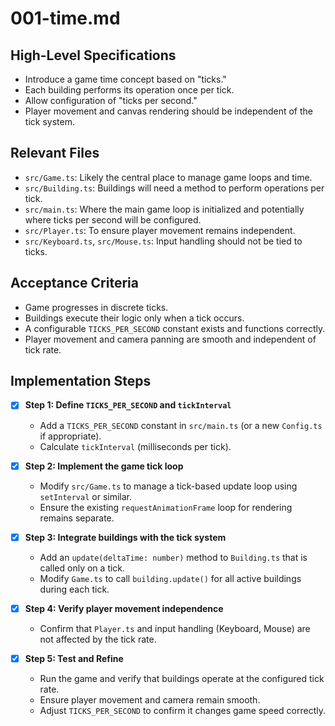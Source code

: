 
# 001-time.md

## High-Level Specifications

- Introduce a game time concept based on "ticks."
- Each building performs its operation once per tick.
- Allow configuration of "ticks per second."
- Player movement and canvas rendering should be independent of the tick system.

## Relevant Files

- `src/Game.ts`: Likely the central place to manage game loops and time.
- `src/Building.ts`: Buildings will need a method to perform operations per tick.
- `src/main.ts`: Where the main game loop is initialized and potentially where ticks per second will be configured.
- `src/Player.ts`: To ensure player movement remains independent.
- `src/Keyboard.ts`, `src/Mouse.ts`: Input handling should not be tied to ticks.

## Acceptance Criteria

- Game progresses in discrete ticks.
- Buildings execute their logic only when a tick occurs.
- A configurable `TICKS_PER_SECOND` constant exists and functions correctly.
- Player movement and camera panning are smooth and independent of tick rate.

## Implementation Steps

- [x] **Step 1: Define `TICKS_PER_SECOND` and `tickInterval`**
  - Add a `TICKS_PER_SECOND` constant in `src/main.ts` (or a new `Config.ts` if appropriate).
  - Calculate `tickInterval` (milliseconds per tick).

- [x] **Step 2: Implement the game tick loop**
  - Modify `src/Game.ts` to manage a tick-based update loop using `setInterval` or similar.
  - Ensure the existing `requestAnimationFrame` loop for rendering remains separate.

- [x] **Step 3: Integrate buildings with the tick system**
  - Add an `update(deltaTime: number)` method to `Building.ts` that is called only on a tick.
  - Modify `Game.ts` to call `building.update()` for all active buildings during each tick.

- [x] **Step 4: Verify player movement independence**
  - Confirm that `Player.ts` and input handling (Keyboard, Mouse) are not affected by the tick rate.

- [x] **Step 5: Test and Refine**
  - Run the game and verify that buildings operate at the configured tick rate.
  - Ensure player movement and camera remain smooth.
  - Adjust `TICKS_PER_SECOND` to confirm it changes game speed correctly.
